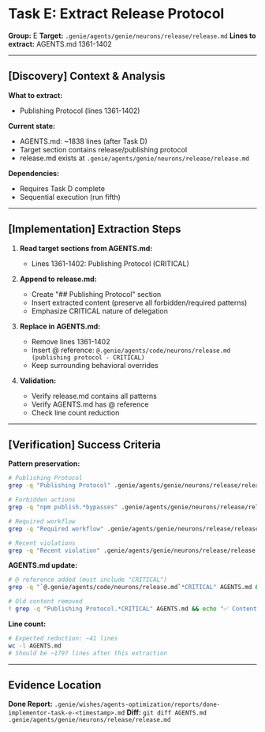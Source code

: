 # Task E: Extract Release Protocol

**Group:** E
**Target:** `.genie/agents/genie/neurons/release/release.md`
**Lines to extract:** AGENTS.md 1361-1402

---

## [Discovery] Context & Analysis

**What to extract:**
- Publishing Protocol (lines 1361-1402)

**Current state:**
- AGENTS.md: ~1838 lines (after Task D)
- Target section contains release/publishing protocol
- release.md exists at `.genie/agents/genie/neurons/release/release.md`

**Dependencies:**
- Requires Task D complete
- Sequential execution (run fifth)

---

## [Implementation] Extraction Steps

1. **Read target sections from AGENTS.md:**
   - Lines 1361-1402: Publishing Protocol (CRITICAL)

2. **Append to release.md:**
   - Create "## Publishing Protocol" section
   - Insert extracted content (preserve all forbidden/required patterns)
   - Emphasize CRITICAL nature of delegation

3. **Replace in AGENTS.md:**
   - Remove lines 1361-1402
   - Insert @ reference: `@.genie/agents/code/neurons/release.md (publishing protocol - CRITICAL)`
   - Keep surrounding behavioral overrides

4. **Validation:**
   - Verify release.md contains all patterns
   - Verify AGENTS.md has @ reference
   - Check line count reduction

---

## [Verification] Success Criteria

**Pattern preservation:**
```bash
# Publishing Protocol
grep -q "Publishing Protocol" .genie/agents/genie/neurons/release/release.md && echo "✅ Publishing protocol preserved"

# Forbidden actions
grep -q "npm publish.*bypasses" .genie/agents/genie/neurons/release/release.md && echo "✅ Forbidden actions preserved"

# Required workflow
grep -q "Required workflow" .genie/agents/genie/neurons/release/release.md && echo "✅ Required workflow preserved"

# Recent violations
grep -q "Recent violation" .genie/agents/genie/neurons/release/release.md && echo "✅ Evidence preserved"
```

**AGENTS.md update:**
```bash
# @ reference added (must include "CRITICAL")
grep -q "`@.genie/agents/code/neurons/release.md`*CRITICAL" AGENTS.md && echo "✅ Reference added"

# Old content removed
! grep -q "Publishing Protocol.*CRITICAL" AGENTS.md && echo "✅ Content removed"
```

**Line count:**
```bash
# Expected reduction: ~41 lines
wc -l AGENTS.md
# Should be ~1797 lines after this extraction
```

---

## Evidence Location

**Done Report:** `.genie/wishes/agents-optimization/reports/done-implementor-task-e-<timestamp>.md`
**Diff:** `git diff AGENTS.md .genie/agents/genie/neurons/release/release.md`
